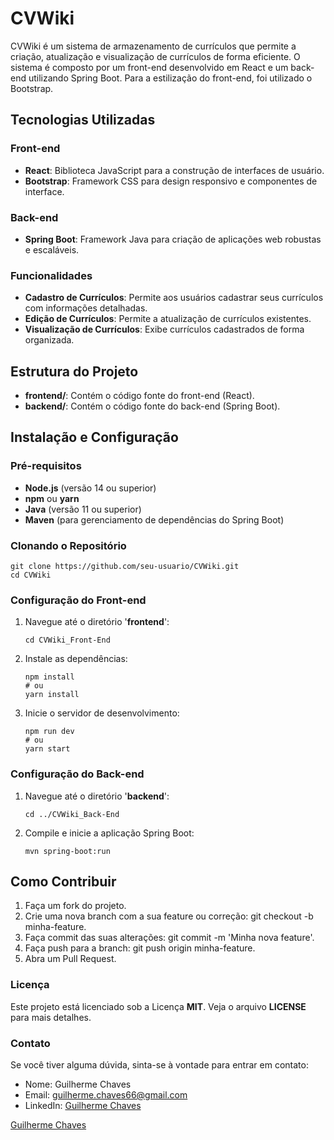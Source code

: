 # CVWiki

CVWiki é um sistema de armazenamento de currículos que permite a criação, atualização e visualização de currículos de forma eficiente. O sistema é composto por um front-end desenvolvido em React e um back-end utilizando Spring Boot. Para a estilização do front-end, foi utilizado o Bootstrap.

## Tecnologias Utilizadas
### Front-end
- **React**: Biblioteca JavaScript para a construção de interfaces de usuário.
- **Bootstrap**: Framework CSS para design responsivo e componentes de interface.

### Back-end
- **Spring Boot**: Framework Java para criação de aplicações web robustas e escaláveis.

### Funcionalidades
- **Cadastro de Currículos**: Permite aos usuários cadastrar seus currículos com informações detalhadas.
- **Edição de Currículos**: Permite a atualização de currículos existentes.
- **Visualização de Currículos**: Exibe currículos cadastrados de forma organizada.

## Estrutura do Projeto
- **frontend/**: Contém o código fonte do front-end (React).
- **backend/**: Contém o código fonte do back-end (Spring Boot).

## Instalação e Configuração
### Pré-requisitos
- **Node.js** (versão 14 ou superior)
- **npm** ou **yarn**
- **Java** (versão 11 ou superior)
- **Maven** (para gerenciamento de dependências do Spring Boot)

### Clonando o Repositório

```
git clone https://github.com/seu-usuario/CVWiki.git
cd CVWiki
```

### Configuração do Front-end
1. Navegue até o diretório '**frontend**':

    ```
    cd CVWiki_Front-End
    ```

2. Instale as dependências:

    ```
    npm install
    # ou
    yarn install
    ```

3. Inicie o servidor de desenvolvimento:

    ```
    npm run dev
    # ou
    yarn start
    ```

### Configuração do Back-end
1. Navegue até o diretório '**backend**':

    ```
    cd ../CVWiki_Back-End
    ```

2. Compile e inicie a aplicação Spring Boot:
    ```
    mvn spring-boot:run
    ```

## Como Contribuir

1. Faça um fork do projeto.
2. Crie uma nova branch com a sua feature ou correção: git checkout -b minha-feature.
3. Faça commit das suas alterações: git commit -m 'Minha nova feature'.
4. Faça push para a branch: git push origin minha-feature.
5. Abra um Pull Request.

### Licença
Este projeto está licenciado sob a Licença **MIT**. Veja o arquivo **LICENSE** para mais detalhes.

### Contato
Se você tiver alguma dúvida, sinta-se à vontade para entrar em contato:

- Nome: Guilherme Chaves
- Email: guilherme.chaves66@gmail.com
- LinkedIn: [Guilherme Chaves](https://www.linkedin.com/in/guilherme-chaves-b2a691225/)

<a href="https://www.linkedin.com/in/guilherme-chaves-b2a691225/" target="blank">Guilherme Chaves</a>
